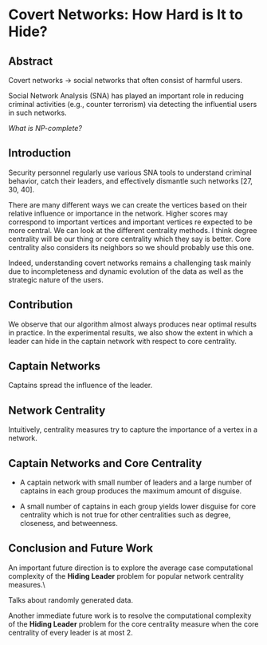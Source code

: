 # Covert Networks: How Hard is It to Hide?

## Abstract

Covert networks -> social networks that often consist of harmful users.

Social Network Analysis (SNA) has played an important role in reducing criminal activities (e.g., counter terrorism) via detecting the influential users in such networks.

*What is NP-complete?*

## Introduction

Security personnel regularly use various SNA tools to understand criminal behavior, catch their leaders, and effectively dismantle such networks [27, 30, 40].

There are many different ways we can create the vertices based on their relative influence or importance in the network. Higher scores may correspond to important vertices and important vertices re expected to be more central. We can look at the different centrality methods. I think degree centrality will be our thing or core centrality which they say is better. Core centrality also considers its neighbors so we should probably use this one.

Indeed, understanding covert networks remains a challenging task mainly due to incompleteness and dynamic evolution of the data as well as the strategic nature of the users.

## Contribution

We observe that our algorithm almost always produces near optimal results in practice. In the experimental results, we also show the extent in which a leader can hide in the captain network with respect to core centrality.

## Captain Networks

Captains spread the influence of the leader.

## Network Centrality

Intuitively, centrality measures try to capture the importance of a vertex in a network.

## Captain Networks and Core Centrality

- A captain network with small number of leaders and a large number of captains in each group produces the maximum amount of disguise.

- A small number of captains in each group yields lower disguise for core centrality which is not true for other centralities such as degree, closeness, and betweenness.

## Conclusion and Future Work

An important future direction is to explore the average case computational complexity of the **Hiding Leader** problem for popular network centrality measures.\

Talks about randomly generated data.

Another immediate future work is to resolve the computational complexity of the **Hiding Leader** problem for the core centrality measure when the core centrality of every leader is at most 2.
